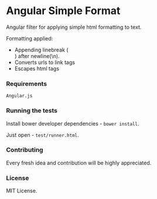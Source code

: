 Angular Simple Format
=====================

Angular filter for applying simple html formatting to text.

Formatting applied:

* Appending linebreak (<br />) after newline(\n).
* Converts urls to link tags
* Escapes html tags

### Requirements

```
Angular.js
```

### Running the tests

Install bower developer dependencies - ```bower install```.

Just open - ```test/runner.html```.

### Contributing

Every fresh idea and contribution will be highly appreciated.

### License

MIT License.

